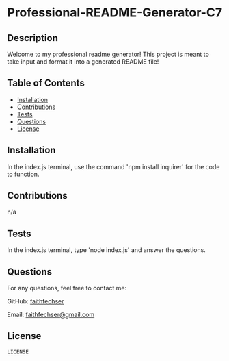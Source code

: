 # Professional-README-Generator-C7

  ## Description
  
  Welcome to my professional readme generator! This project is meant to take input and format it into a generated README file!
  
  ## Table of Contents
  
  - [Installation](#installation)
  - [Contributions](#contributions)
  - [Tests](#tests)
  - [Questions](#questions)
  - [License](#license)
  
  ## Installation
  
  In the index.js terminal, use the command 'npm install inquirer' for the code to function.
  
  
  ## Contributions
  
  n/a
  
  ## Tests
  
  In the index.js terminal, type 'node index.js' and answer the questions.
  
  ## Questions
  
  For any questions, feel free to contact me:
  
  GitHub: [faithfechser](https://github.com/faithfechser)
  
  Email: faithfechser@gmail.com
  
  ## License
    LICENSE

